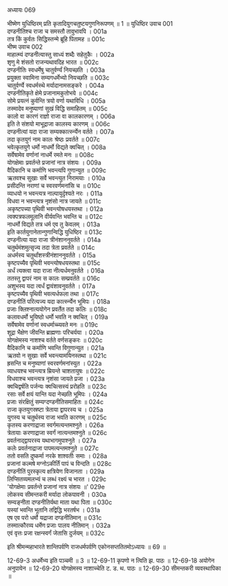 अध्यायः 069

भीष्मेण युधिष्ठिरम् प्रति कृतादियुगचतुष्टयगुणनिरूपणम् ॥ 1 ॥
युधिष्ठिर उवाच 	001  
दण्डनीतिश्च राजा च समस्तौ तावुभावपि ।	001a  
तत्र किं कुर्वतः सिद्धिस्तन्मे ब्रूहि पितामह ॥	001c  
भीष्म उवाच 	002  
माहात्म्यं दण्डनीत्यास्तु साध्यं शब्दैः सहेतुकैः ।	002a  
शृणु मे शंसतो राजन्यथावदिह भारत ॥	002c  
दण्डनीतिः स्वधर्मेषु चातुर्वर्ण्यं नियच्छति ।	003a  
प्रयुक्ता स्वामिना सम्यगधर्मेभ्यो नियच्छति ॥	003c  
चातुर्वर्ण्ये स्वधर्मस्थे मर्यादानामसङ्करे ।	004a  
दण्डनीतिकृते क्षेमे प्रजानामकुतोभये ॥	004c  
सोमे प्रयत्नं कुर्वन्ति त्रयो वर्णा यथाविधि ।	005a  
तस्मादेव मनुष्याणां सुखं विद्धि समाहितम् ॥	005c  
कालो वा कारणं राज्ञो राजा वा कालकारणम् ।	006a  
इति ते संशयो माभूद्राजा कालस्य कारणम् ॥	006c  
दण्डनीत्यां यदा राजा सम्यक्कार्त्स्न्येन वर्तते ।	007a  
तदा कृतयुगं नाम कालः श्रेष्ठः प्रवर्तते ॥	007c  
भवेत्कृतयुगे धर्मो नाधर्मो विद्यते क्वचित् ।	008a  
सर्वेषामेव वर्णानां नाधर्मे रमते मनः ॥	008c  
योगक्षेमाः प्रवर्तन्ते प्रजानां नात्र संशयः ।	009a  
वैदिकानि च कर्माणि भवन्त्यपि गुणान्युत ॥	009c  
ऋतवश्च सुखाः सर्वे भवन्त्युत निरामयाः ।	010a  
प्रसीदन्ति नराणां च स्वरवर्णमनांसि च ॥	010c  
व्याधयो न भवन्त्यत्र नाल्पायुर्दृश्यते नरः ।	011a  
विधवा न भवन्त्यत्र नृशंसो नात्र जायते ॥	011c  
अकृष्टपच्या पृथिवी भवन्त्योषधयस्तथा ।	012a  
त्वक्पत्रफलमूलानि वीर्यवन्ति भवन्ति च ॥	012c  
नाधर्मो विद्यते तत्र धर्म एव तु केवलम् ।	013a  
इति कार्तयुगानेतान्गुणान्विद्धि युधिष्ठिर ॥	013c  
दण्डनीत्या यदा राजा त्रीनंशाननुवर्तते ।	014a  
चतुर्थमंशमुत्सृज्य तदा त्रेता प्रवर्तते ॥	014c  
अधर्मस्य चतुर्थांशस्त्रीनंशाननुवर्तते ।	015a  
कृष्टपच्यैव पृथिवी भवन्त्योषधयस्तथा ॥	015c  
अर्धं त्यक्त्वा यदा राजा नीत्यर्धमनुवर्तते ।	016a  
ततस्तु द्वापरं नाम स कालः सम्प्रवर्तते ॥	016c  
अशुभस्य यदा त्वर्धं द्वावंशावनुवर्तते ।	017a  
कृष्टपच्यैव पृथिवी भवत्यर्धफला तथा ॥	017c  
दण्डनीतिं परित्यज्य यदा कार्त्स्न्येन भूमिपः ।	018a  
प्रजाः क्लिश्नात्ययोगेन प्रवर्तेत तदा कलिः ॥	018c  
कलावधर्मो भूयिष्ठो धर्मो भवति न क्वचित् ।	019a  
सर्वेषामेव वर्णानां स्वधर्माच्च्यवते मनः ॥	019c  
शूद्रा भैक्षेण जीवन्ति ब्राह्मणाः परिचर्यया ।	020a  
योगक्षेमस्य नाशश्च वर्तते वर्णसङ्करः ॥	020c  
वैदिकानि च कर्माणि भवन्ति विगुणान्युत ।	021a  
ऋतवो न सुखाः सर्वे भवन्त्यामयिनस्तथा ॥	021c  
ह्रसन्ति च मनुष्याणां स्वरवर्णमनांस्युत ।	022a  
व्याधयश्च भवन्त्यत्र म्रियन्ते चाशतायुषः ॥	022c  
विधवाश्च भवन्त्यत्र नृशंसा जायते प्रजा ।	023a  
क्वचिद्वर्षति पर्जन्यः क्वचित्सस्यं प्ररोहति ॥	023c  
रसाः सर्वे क्षयं यान्ति यदा नेच्छति भूमिपः ।	024a  
प्रजाः संरक्षितुं सम्यग्दण्डनीतिसमाहितः ॥	024c  
राजा कृतयुगस्रष्टा त्रेताया द्वापरस्य च ।	025a  
युगस्य च चतुर्थस्य राजा भवति कारणम् ॥	025c  
कृतस्य करणाद्राजा स्वर्गमत्यन्तमश्नुते ।	026a  
त्रेतायाः करणाद्राजा स्वर्गं नात्यन्तमश्नुते ॥	026c  
प्रवर्तनाद्द्वापरस्य यथाभागमुपाश्नुते ।	027a  
कलेः प्रवर्तनाद्राजा पापमत्यन्तमश्नुते ॥	027c  
ततो वसति दुष्कर्मा नरके शाश्वतीः समाः ।	028a  
प्रजानां कल्मषे मग्नोऽकीर्तिं पापं च विन्दति ॥	028c  
दण्डनीतिं पुरस्कृत्य क्षत्रियेण विजानता ।	029a  
लिप्सितव्यमलभ्यं च लब्धं रक्ष्यं च भारत ।	029c  
\'योगक्षेमाः प्रवर्तन्ते प्रजानां नात्र संशयः ॥\'	029e  
लोकस्य सीमन्तकरी मर्यादा लोकपावनी ।	030a  
सम्यङ्नीता दण्डनीतिर्यथा माता यथा पिता ॥	030c  
यस्यां भवन्ति भूतानि तद्विद्धि भरतर्षभ ।	031a  
एष एव परो धर्मो यद्राजा दण्डनीतिमान् ॥	031c  
तस्मात्कौरव्य धर्मेण प्रजाः पालय नीतिमान् ।	032a  
एवं वृत्तः प्रजा रक्षन्स्वर्गं जेतासि दुर्जयम् ॥ 	032c  

इति श्रीमन्महाभारते शान्तिपर्वणि राजधर्मपर्वणि एकोनसप्ततितमोऽध्यायः ॥ 69 ॥

12-69-3 अधर्मेभ्य इति पञ्चमी ॥ 3 ॥ 12-69-11 कृपणो न त्विति झ. पाठः ॥ 12-69-18 अयोगेन अनुपायेन ॥ 12-69-20 योगक्षेमस्य नाशाच्चेति ट. ड. थ. पाठः ॥ 12-69-30 सीमन्तकरी व्यवस्थापिका ॥
